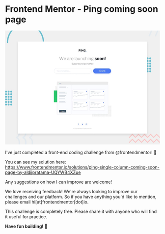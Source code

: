 # Frontend Mentor - Ping coming soon page

![Design preview for the Ping coming soon page coding challenge](./design/desktop-preview.jpg)

I've just completed a front-end coding challenge from @frontendmentor! 🎉

You can see my solution here: https://www.frontendmentor.io/solutions/ping-single-column-coming-soon-page-by-aldiipratama-UQYWB4XZue

Any suggestions on how I can improve are welcome!

We love receiving feedback! We're always looking to improve our challenges and our platform. So if you have anything you'd like to mention, please email hi[at]frontendmentor[dot]io.

This challenge is completely free. Please share it with anyone who will find it useful for practice.

**Have fun building!** 🚀
